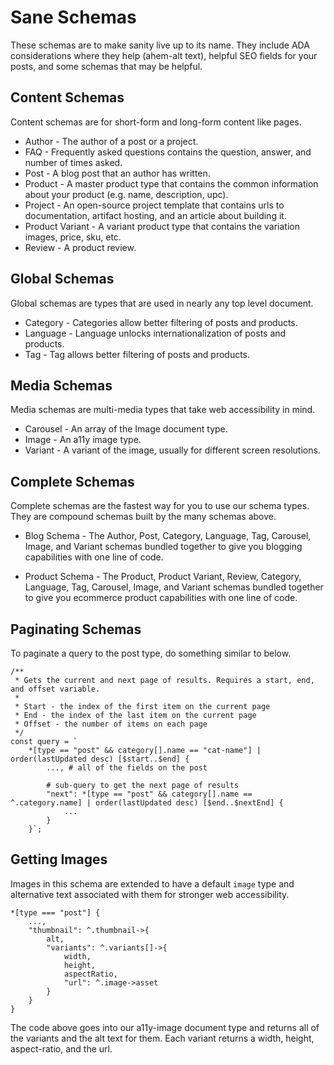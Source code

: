 # Sane Schemas

These schemas are to make sanity live up to its name. They include ADA considerations where they help (ahem-alt text), helpful SEO fields for your posts, and some schemas that may be helpful.

## Content Schemas

Content schemas are for short-form and long-form content like pages.

- Author - The author of a post or a project.
- FAQ - Frequently asked questions contains the question, answer, and number of times asked.
- Post - A blog post that an author has written.
- Product - A master product type that contains the common information about your product (e.g. name, description, upc).
- Project - An open-source project template that contains urls to documentation, artifact hosting, and an article about building it.
- Product Variant - A variant product type that contains the variation images, price, sku, etc.
- Review - A product review.

## Global Schemas

Global schemas are types that are used in nearly any top level document.

- Category - Categories allow better filtering of posts and products.
- Language - Language unlocks internationalization of posts and products.
- Tag - Tag allows better filtering of posts and products.

## Media Schemas

Media schemas are multi-media types that take web accessibility in mind.

- Carousel - An array of the Image document type.
- Image - An a11y image type.
- Variant - A variant of the image, usually for different screen resolutions.

## Complete Schemas

Complete schemas are the fastest way for you to use our schema types. They are compound schemas built by the many schemas above.

- Blog Schema - The Author, Post, Category, Language, Tag, Carousel, Image, and Variant schemas bundled together to give you blogging capabilities with one line of code.

- Product Schema - The Product, Product Variant, Review, Category, Language, Tag, Carousel, Image, and Variant schemas bundled together to give you ecommerce product capabilities with one line of code.

## Paginating Schemas

To paginate a query to the post type, do something similar to below.

```
/**
 * Gets the current and next page of results. Requires a start, end, and offset variable.
 * 
 * Start - the index of the first item on the current page
 * End - the index of the last item on the current page
 * Offset - the number of items on each page
 */
const query = `
    *[type == "post" && category[].name == "cat-name"] | order(lastUpdated desc) [$start..$end] {
        ..., # all of the fields on the post

        # sub-query to get the next page of results
        "next": *[type == "post" && category[].name == ^.category.name] | order(lastUpdated desc) [$end..$nextEnd] {
            ...
        }
    }`;

```

## Getting Images

Images in this schema are extended to have a default `image` type and alternative text associated with them 
for stronger web accessibility.

```
*[type === "post"] {
    ...,
    "thumbnail": ^.thumbnail->{
        alt,
        "variants": ^.variants[]->{
            width,
            height,
            aspectRatio,
            "url": ^.image->asset
        }
    }
}
```

The code above goes into our a11y-image document type and returns all of the variants and the alt text 
for them. Each variant returns a width, height, aspect-ratio, and the url.